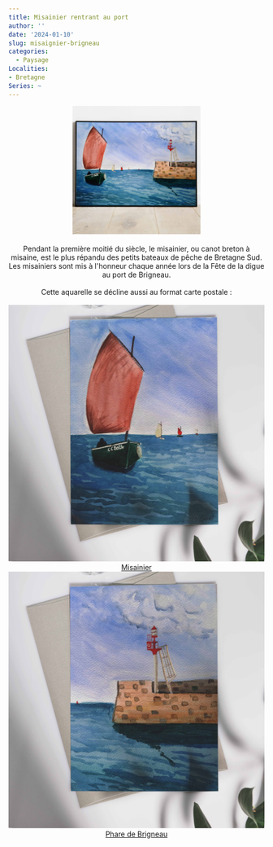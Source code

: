```yaml
---
title: Misainier rentrant au port
author: ''
date: '2024-01-10'
slug: misaignier-brigneau
categories:
  - Paysage
Localities:
- Bretagne
Series: ~
---
```

<center>
<img alt="[Misainier rentrant au port de Brigneau]" src="misainier-brigneau-featured-image.jpg" width=50%> 
<br>
<br>
Pendant la première moitié du siècle, le misainier, ou canot breton à misaine, est le plus répandu des petits bateaux de pêche de Bretagne Sud. Les misainiers sont mis à l'honneur chaque année lors de la Fête de la digue au port de Brigneau.
<br>
<br>
Cette aquarelle se décline aussi au format carte postale :  
<br>
<br>
<a href="/categories/carte/misainier/" title="Carte misainier">
  <div class="featured_card">
                <div class="featured_img"><img src="carte_misainier.jpg" alt="Misainier"/></div>
                <div class="featured_txt">Misainier</div>
            </div> 
</a>
<a href="/categories/carte/phare-de-brigneau/" title="Carte du phare de Brigneau">
  <div class="featured_card">
                <div class="featured_img"><img src="carte_phareBrigneau.jpg" alt="Misainier"/></div>
                <div class="featured_txt">Phare de Brigneau</div>
            </div> 
</a>
</center>